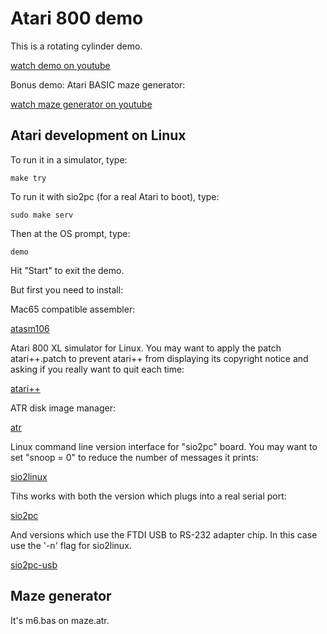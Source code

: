 # Atari 800 demo

This is a rotating cylinder demo.

[watch demo on youtube](https://youtu.be/X7iS4jgMyZw)

Bonus demo: Atari BASIC maze generator:

[watch maze generator on youtube](https://youtu.be/Yf_OPNQA1-4)

## Atari development on Linux

To run it in a simulator, type:

	make try

To run it with sio2pc (for a real Atari to boot), type:

	sudo make serv

Then at the OS prompt, type:

	demo

Hit "Start" to exit the demo.

But first you need to install:

Mac65 compatible assembler:

[atasm106](https://sourceforge.net/projects/atasm/)

Atari 800 XL simulator for Linux.  You may want to apply the patch
atari++.patch to prevent atari++ from displaying its copyright notice and
asking if you really want to quit each time:

[atari++](http://www.xl-project.com/)

ATR disk image manager:

[atr](https://github.com/jhallen/atari-tools)

Linux command line version interface for "sio2pc" board.  You may want to
set "snoop = 0" to reduce the number of messages it prints:

[sio2linux](http://www.crowcastle.net/preston/atari/)

Tihs works with both the version which plugs into a real serial port:

[sio2pc](http://www.atarimax.com/sio2pc/documentation/jack/index.php)

And versions which use the FTDI USB to RS-232 adapter chip.  In this case
use the '-n' flag for sio2linux.

[sio2pc-usb](http://www.lotharek.pl/product.php?pid=98)

## Maze generator

It's m6.bas on maze.atr.

